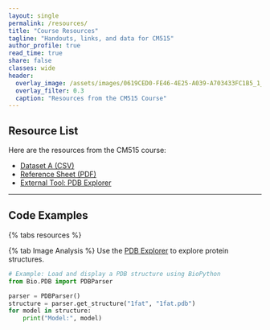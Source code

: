 ```yaml
---
layout: single
permalink: /resources/
title: "Course Resources"
tagline: "Handouts, links, and data for CM515"
author_profile: true
read_time: true
share: false
classes: wide
header:
  overlay_image: /assets/images/0619CED0-FE46-4E25-A039-A703433FC1B5_1_105_c.jpeg
  overlay_filter: 0.3
  caption: "Resources from the CM515 Course"
---
```


## Resource List

Here are the resources from the CM515 course:

- [Dataset A (CSV)](/resources/files/dataset_a.csv)
- [Reference Sheet (PDF)](/resources/files/ref_sheet.pdf)
- [External Tool: PDB Explorer](https://www.rcsb.org/)

---

## Code Examples

{% tabs resources %}

{% tab Image Analysis %}
Use the [PDB Explorer](https://www.rcsb.org/) to explore protein structures.

```python
# Example: Load and display a PDB structure using BioPython
from Bio.PDB import PDBParser

parser = PDBParser()
structure = parser.get_structure("1fat", "1fat.pdb")
for model in structure:
    print("Model:", model)



